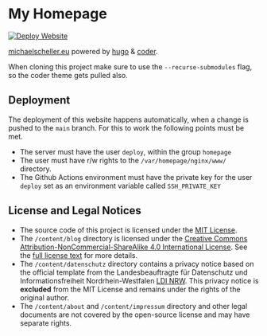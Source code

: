 # My Homepage

[![Deploy Website](https://github.com/darkylein/homepage/actions/workflows/hugo.yaml/badge.svg?branch=main)](https://github.com/darkylein/homepage/actions/workflows/hugo.yaml)

[michaelscheller.eu](https://michaelscheller.eu) powered by
[hugo](https://gohugo.io/) & [coder](https://github.com/luizdepra/hugo-coder/).

When cloning this project make sure to use the `--recurse-submodules` flag, so
the coder theme gets pulled also.

## Deployment

The deployment of this website happens automatically, when a change is pushed
to the `main` branch. For this to work the following points must be met.

- The server must have the user `deploy`, within the group `homepage`
- The user must have r/w rights to the `/var/homepage/nginx/www/` directory.
- The Github Actions environment must have the private key for the user
  `deploy` set as an environment variable called `SSH_PRIVATE_KEY`

## License and Legal Notices

- The source code of this project is licensed under the
  [MIT License](./LICENSE).
- The `/content/blog` directory is licensed under the
  [Creative Commons Attribution-NonCommercial-ShareAlike 4.0 International
  License](https://creativecommons.org/licenses/by-nc-sa/4.0/).
  See the [full license text](./content/blog/LICENSE) for more details.
- The `/content/datenschutz` directory contains a privacy notice based on the
  official template from the Landesbeauftragte für Datenschutz und
  Informationsfreiheit Nordrhein-Westfalen
  [LDI NRW](https://www.ldi.nrw.de/datenschutz/medien-und-technik/websites-muster-fuer-datenschutzhinweise).
  This privacy notice is **excluded** from the MIT License and remains
  under the rights of the original author.
- The `/content/about` and `/content/impressum` directory and other legal
  documents are not covered by the open-source license and may have separate
  rights.

